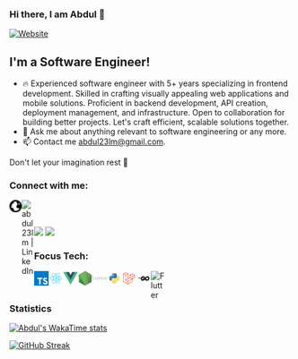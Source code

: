 ### Hi there, I am Abdul 🤠

[![Website](https://img.shields.io/website?label=codebyabdul.com&style=for-the-badge&url=https://codebyabdul.com)](https://codebyabdul.com/)

## I'm a Software Engineer!

- 🔥 Experienced software engineer with 5+ years specializing in frontend development. Skilled in crafting visually appealing web applications and mobile solutions. Proficient in backend development, API creation, deployment management, and infrastructure. Open to collaboration for building better projects. Let's craft efficient, scalable solutions together.
- 💬 Ask me about anything relevant to software engineering or any more.
- 📫 Contact me abdul23lm@gmail.com.

Don't let your imagination rest 🚀

### Connect with me:

[<img align="left" alt="decodev.id" width="22px" src="https://raw.githubusercontent.com/iconic/open-iconic/master/svg/globe.svg" />][website]
[<img align="left" alt="abdul23lm | LinkedIn" width="22px" src="https://cdn.jsdelivr.net/npm/simple-icons@v3/icons/linkedin.svg" />][linkedin]

<br />
<br />

[![](https://komarev.com/ghpvc/?username=abdul23lm&color=blue&label=Profile%20Views)](https://github.com/abdul23lm/abdul23lm)
[![](https://img.shields.io/github/followers/abdul23lm?label=GitHub%20Followers)](https://github.com/abdul23lm)

### Focus Tech:

<img align="left" alt="Typescript" width="26px" src="https://raw.githubusercontent.com/github/explore/80688e429a7d4ef2fca1e82350fe8e3517d3494d/topics/typescript/typescript.png" />
<img align="left" alt="React" width="26px" src="https://raw.githubusercontent.com/github/explore/80688e429a7d4ef2fca1e82350fe8e3517d3494d/topics/react/react.png" />
<img align="left" alt="Vue" width="26px" src="https://raw.githubusercontent.com/github/explore/80688e429a7d4ef2fca1e82350fe8e3517d3494d/topics/vue/vue.png" />
<img align="left" alt="Node.js" width="26px" src="https://raw.githubusercontent.com/github/explore/80688e429a7d4ef2fca1e82350fe8e3517d3494d/topics/nodejs/nodejs.png" />
<img align="left" alt="Express" width="26px" src="https://raw.githubusercontent.com/github/explore/80688e429a7d4ef2fca1e82350fe8e3517d3494d/topics/express/express.png" />
<img align="left" alt="Python" width="26px" src="https://raw.githubusercontent.com/github/explore/80688e429a7d4ef2fca1e82350fe8e3517d3494d/topics/python/python.png" />
<img align="left" alt="Laravel" width="26px" src="https://raw.githubusercontent.com/github/explore/80688e429a7d4ef2fca1e82350fe8e3517d3494d/topics/laravel/laravel.png" />
<img align="left" alt="Go" width="26px" src="https://raw.githubusercontent.com/github/explore/80688e429a7d4ef2fca1e82350fe8e3517d3494d/topics/go/go.png" />
<img align="left" alt="Flutter" width="26px" src="https://avatars.githubusercontent.com/u/14101776?s=40&v=4" />

<br />
<br />


### Statistics
[![Abdul's WakaTime stats](https://github-readme-stats.vercel.app/api/wakatime?username=abdul23lm&theme=tokyonight&layout=compact&langs_count=6)](https://github.com/abdul23lm/github-readme-stats)

[![GitHub Streak](https://github-readme-streak-stats.herokuapp.com?user=abdul23lm&theme=tokyonight&hide_border=true)](https://git.io/streak-stats)


[website]: https://www.codebyabdul.com
[linkedin]: https://linkedin.com/in/abdul23lm
